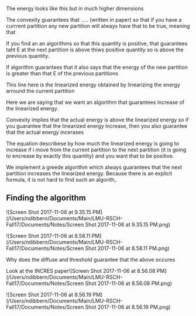 The energy looks like this but in much higher dimensions

The convexity guarantees that ….. (written in paper) so that if you have a currrent partition any new partition will always have that to be true, meaning that 

If you find an an algorithms so that this quantity is positive, that guarantees taht E at the next partition is above thiws positive quantity so is above the previous quantity.

If algorithm guarantees that it also says that the energy  of the new partition is greater than that E of the previous partitions

This line here is the linearized energy obtained by linearizing the energy arround the current partition

Here we are saying that we want an algorithm that guarantees increase of the linearized energy.

Convexity implies that the actual energy is above the linearized energy so if you guarantee that the linearized energy increase, then you also guarantee that the actual energy incerases 

The equation describese by how much the linearized energy is going to increase if i move from the current partition to the next partition (it is going to encrease by exactly this quantity) and you want that to be positive.

We implement a greede algorithm which always guarantees that the next partition increases the linearized energy. Because there is an explicit formula, it is not hard to find such an algorith,.

## Finding the algorithm

![Screen Shot 2017-11-06 at 9.35.15 PM](/Users/ndibbern/Documents/Main/LMU-RSCH-Fall17/Documents/Notes/Screen Shot 2017-11-06 at 9.35.15 PM.png)

![Screen Shot 2017-11-06 at 8.58.11 PM](/Users/ndibbern/Documents/Main/LMU-RSCH-Fall17/Documents/Notes/Screen Shot 2017-11-06 at 8.58.11 PM.png)

Why does the diffuse and threshold guarantee that the above occures

Look at the INCRES paper![Screen Shot 2017-11-06 at 8.56.08 PM](/Users/ndibbern/Documents/Main/LMU-RSCH-Fall17/Documents/Notes/Screen Shot 2017-11-06 at 8.56.08 PM.png)

![Screen Shot 2017-11-06 at 8.56.19 PM](/Users/ndibbern/Documents/Main/LMU-RSCH-Fall17/Documents/Notes/Screen Shot 2017-11-06 at 8.56.19 PM.png)

